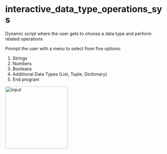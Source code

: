 # interactive_data_type_operations_sys
Dynamic script where the user gets to choose a data type and perform related operations

Prompt the user with a menu to select from five options:

1. Strings
2. Numbers
3. Booleans
4. Additional Data Types (List, Tuple, Dictionary)
5. End program

<img alt="input" width="200px" src="C:\Users\nchil\GitHub-Repo\PythonFundamentals\08__data_types_variables\projects" />
